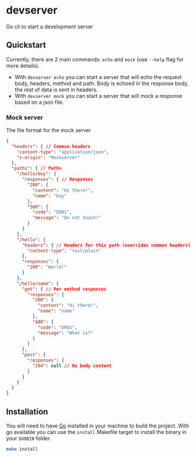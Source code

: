 # devserver
Go cli to start a development server

## Quickstart
Currently, there are 2 main commands: `echo` and `mock` (use `--help` flag for more details).
- With `devserver echo` you can start a server that will echo the request body, headers, method and path. Body is echoed in the response body, the rest of data is sent in headers.
- With `devserver mock` you can start a server that will mock a response based on a json file.

### Mock server
The file format for the mock server
```json lines
{
  "headers": { // Common headers
    "content-type": "application/json",
    "x-origin": "Mockserver"
  },
  "paths": { // Paths
    "/hello/boy": {
      "responses": { // Responses
        "200": {
          "content": "Hi there!",
          "name": "boy"
        },
        "500": {
          "code": "ER01",
          "message": "Do not touch!"
        }
      }
    },
    "/hello": {
      "headers": { // Headers for this path (overrides common headers)
        "content-type": "text/plain"
      },
      "responses": {
        "200": "World!"
      }
    },
    "/hello/name": {
      "get": { // Per method responses
        "responses": {
          "200": {
            "content": "Hi there!",
            "name": "name"
          },
          "400": {
            "code": "ER01",
            "message": "What is?"
          }
        }
      },
      "post": {
        "responses": {
          "204": null // No body content
        }
      }
    }
  }
}
```

## Installation
You will need to have [Go](https://golang.org/doc/install) installed in your machine to build the project.
With go available you can use the `install` Makefile target to install the binary in your `$GOBIN` folder.
```bash
make install
```